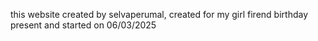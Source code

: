 this website created by selvaperumal, created for my girl firend birthday present and started on 06/03/2025

